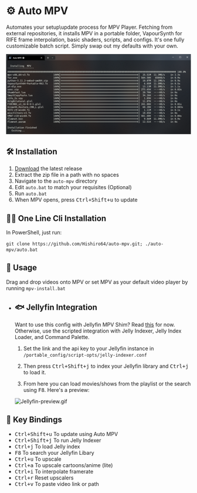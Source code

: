 # ⚙ Auto MPV 

Automates your setup\update process for MPV Player. Fetching from external repositories, it installs MPV in a portable folder, VapourSynth for RIFE frame interpolation, basic shaders, scripts, and configs. It's one fully customizable batch script. Simply swap out my defaults with your own.

![preview.png](./preview.png)

## 🛠️ Installation
 1. [Download](https://github.com/Hishiro64/auto-mpv/releases/latest/download/auto-mpv.zip) the latest release
 2. Extract the zip file in a path with no spaces
 3. Navigate to the `auto-mpv` directory
 4. Edit ``auto.bat`` to match your requisites (Optional)
 5. Run ``auto.bat``
 6. When MPV opens, press <kbd>Ctrl+Shift+u</kbd> to update

## 🏃‍♂️ One Line Cli Installation
  In PowerShell, just run:

  ````
  git clone https://github.com/Hishiro64/auto-mpv.git; ./auto-mpv/auto.bat
  ````

## 👀 Usage
   Drag and drop videos onto MPV or set MPV as your default video player by running ``mpv-install.bat``

- ## 🐟 Jellyfin Integration 

   Want to use this config with Jellyfin MPV Shim? Read [this](https://github.com/Hishiro64/auto-mpv/discussions/1#discussioncomment-5562678) for now. Otherwise, use the scripted integration with Jelly Indexer, Jelly Index Loader, and Command Palette.

  1. Set the link and the api key to your Jellyfin instance in ``/portable_config/script-opts/jelly-indexer.conf``

  2. Then press <kbd>Ctrl+Shift+j</kbd> to index your Jellyfin library and <kbd>Ctrl+j</kbd> to load it.

  3. From here you can load movies/shows from the playlist or the search using <kbd>F8</kbd>. Here's a preview:

  ![Jellyfin-preview.gif](./Jellyfin-preview.gif)

## 🎹 Key Bindings
 - <kbd>Ctrl+Shift+u</kbd> To update using Auto MPV
 - <kbd>Ctrl+Shift+j</kbd> To run Jelly Indexer
 - <kbd>Ctrl+j</kbd> To load Jelly index
 - <kbd>F8</kbd> To search your Jellyfin Libary
 - <kbd>Ctrl+u</kbd> To upscale
 - <kbd>Ctrl+a</kbd> To upscale cartoons/anime (lite)
 - <kbd>Ctrl+i</kbd> To interpolate framerate
 - <kbd>Ctrl+r</kbd> Reset upscalers
 - <kbd>Ctrl+v</kbd> To paste video link or path

